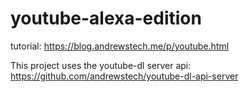 # youtube-alexa-edition

tutorial: https://blog.andrewstech.me/p/youtube.html


This project uses the youtube-dl server api: https://github.com/andrewstech/youtube-dl-api-server
